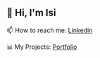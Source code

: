
## 👋 Hi, I'm Isi

📫 How to reach me: [Linkedin](https://www.linkedin.com/in/isidora-anabalon/)

📊 My Projects: [Portfolio](https://isialas.github.io/)
